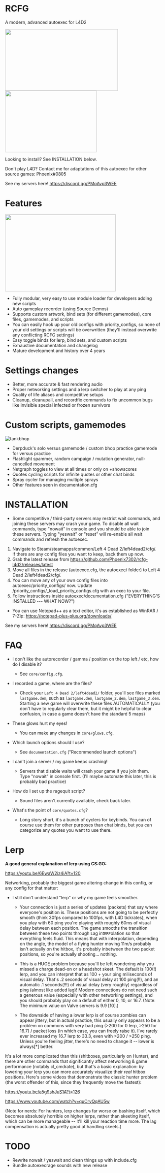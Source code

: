 # RCFG
A modern, advanced autoexec for L4D2

<img src="https://user-images.githubusercontent.com/59309378/152957758-87db48f1-a31c-46d0-91e9-e5a1c0d1c203.gif" width="366" height="200"><img src="https://user-images.githubusercontent.com/59309378/152957767-db9162ed-3727-4766-a011-6cf79c70d427.gif" width="297" height="200">

Looking to install? See INSTALLATION below.

Don't play L4D? Contact me for adaptations of this autoexec for other source games: Phoenix#0805

See my servers here! https://discord.gg/PMqAvp3WEE

# Features
<img src="https://user-images.githubusercontent.com/59309378/152957771-3d621d16-ad68-4a25-89d1-6a671368e342.gif" width="359" height="250">

- Fully modular, very easy to use module loader for developers adding new scripts
- Auto gameplay recorder (using Source Demos)
- Supports custom artwork, bind sets (for different gamemodes), core files, gamemodes, and scripts
- You can easily hook up your old configs with priority_configs, so none of your old settings or scripts will be overwritten (they'll instead overwrite any conflicting RCFG settings)
- Easy toggle binds for lerp, bind sets, and custom scripts
- Exhaustive documentation and changelog
- Mature development and history over 4 years

# Settings changes
- Better, more accurate & fast rendering audio
- Proper networking settings and a lerp switcher to play at any ping
- Quality of life aliases and competitive setups
- Cleanup, cleanupall, and recordfix commands to fix uncommon bugs like invisible special infected or frozen survivors

# Custom scripts, gamemodes
![tankbhop](https://user-images.githubusercontent.com/59309378/152971426-9fdcb5e9-9706-435a-a411-b7523513a971.gif)

- Derpduck's solo versus gamemode / custom bhop practice gamemode for versus practice
- Flashlight spammer, random campaign / mutation generator, null-cancelled movement
- Netgraph toggles to view at all times or only on +showscores
- Quotes cycling scripts for infinite quotes or other chat binds
- Spray cycler for managing multiple sprays
- Other features seen in documentation.cfg

# INSTALLATION
- Some competitive / third-party servers may restrict wait commands, and joining these servers may crash your game. To disable all wait commands, type "nowait" in console and you should be able to join these servers. Typing "yeswait" or "reset" will re-enable all wait commands and refresh the autoexec.

1. Navigate to Steam/steamapps/common/Left 4 Dead 2/left4dead2/cfg/. If there are any config files you want to keep, back them up now.
2. Grab the latest release from https://github.com/Phoenix7302/rcfg-l4d2/releases/latest
3. Move all files in the release (autoexec.cfg, the autoexec/ folder) to Left 4 Dead 2/left4dead2/cfg/.
4. You can move any of your own config files into autoexec/priority_configs/ now. Update /priority_configs/\_load_priority_configs.cfg with an exec to your file.
5. Follow instructions inside autoexec/documentation.cfg ("EVERYTHING'S INSTALLED --- WHAT NOW?")

- You can use Notepad++ as a text editor, it's as established as WinRAR / 7-Zip: https://notepad-plus-plus.org/downloads/

See my servers here! https://discord.gg/PMqAvp3WEE

# FAQ
- I don't like the autorecorder / gamma / position on the top left / etc, how do I disable it?
     - See `core/config.cfg`.

- I recorded a game, where are the files?
     - Check your `Left 4 Dead 2/left4dead2/` folder, you'll see files marked `lastgame.dem`, such as `lastgame.dem`, `lastgame_2.dem`, `lastgame_3.dem`. Starting a new game will overwrite these files AUTOMATICALLY (you don't have to regularly clear them, but it might be helpful to clear confusion, in case a game doesn't have the standard 5 maps)

- These glows hurt my eyes!
     - You can make any changes in `core/glows.cfg`.

- Which launch options should I use?
     - See `documentation.cfg` ("Recommended launch options")

- I can't join a server / my game keeps crashing!
     - Servers that disable waits will crash your game if you join them. Type "nowait" in console first. (I'll maybe automate this later, this is probably bad practice)

- How do I set up the ragequit script?
     - Sound files aren't currently available, check back later.

- What's the point of `core/quotes.cfg`?
     - Long story short, it's a bunch of cyclers for keybinds. You can of course use them for other purposes than chat binds, but you can categorize any quotes you want to use there.

# Lerp
**A good general explanation of lerp using CS:GO:**

https://youtu.be/6EwaW2iz4iA?t=120

Networking, probably the biggest game altering change in this config, or any config for that matter:

- I still don't understand "lerp" or why my game feels smoother.
     - Your connection is just a series of updates (packets) that say where everyone's position is. These positions are not going to be perfectly smooth (think 30fps compared to 100fps, with L4D tickrates), when you play with 60 ping you're playing with roughly 60ms of visual delay between each position. The game smooths the transition between these two points through `L`ag int`ERP`olation so that everything feels fluid. This means that with interpolation, depending on the angle, the model of a flying hunter moving 11m/s probably isn't actually on the hitbox, it's probably inbetween the two packet positions, so you're actually shooting... nothing.

     - This is a HUGE problem because you'll be left wondering why you missed a charge dead-on or a headshot skeet. The default is 100(!) lerp, and you can interpret that as 100 + your ping miliseconds of visual delay. That's .2 seconds of visual delay at 100 ping(!!), and an automatic .1 seconds(!!!) of visual delay (very roughly) regardless of ping (almost like added lag)! Modern connections do not need such a generous value (especially with other networking settings), and you should probably play on a default of either 0, 10, or 16.7. (Note: The minimum value on Valve servers is 9.9 \[10\].)

     - The downside of having a lower lerp is of course zombies can appear jittery, but in actual practice, this usually only appears to be a problem on commons with very bad ping (>200 for 0 lerp, >250 for 16.7) / packet loss (in which case, you can freely raise it). I've rarely ever increased my 16.7 lerp to 33.3, even with >200 / >250 ping. Unless you're feeling jitter, there's no need to change it -- lower is always\[*\] better.

It's a lot more complicated than this (shitboxes, particularly on Hunter), and there are other commands that significantly affect networking & game performance (notably cl_cmdrate), but that's a basic explanation: by lowering your lerp you can more accurately visualize their *real* hitbox positions. Here's some videos that demonstrate the classic hunter problem (the worst offender of this, since they frequently move the fastest):

https://youtu.be/a5g9shJuS1A?t=126

https://www.youtube.com/watch?v=quCryQqAU5w

(Note for nerds: For hunters, lerp changes far worse on bashing itself, which becomes absolutely horrible on higher lerps, rather than skeeting itself, which can be more manageable -- it'll kill your reaction time more. The lag compensation is actually pretty good at handling skeets.)

# TODO
- Rewrite nowait / yeswait and clean things up with include.cfg
- Bundle autoexecrage sounds with new release
